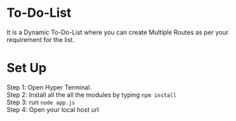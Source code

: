 # To-Do-List
It is a Dynamic To-Do-List where you can create Multiple Routes as per your requirement for the list.

# Set Up
Step 1: Open Hyper Terminal. <br />
Step 2: Install all the all the modules by typing `npm install` <br />
Step 3: run `node app.js`<br />
Step 4: Open your local host url
